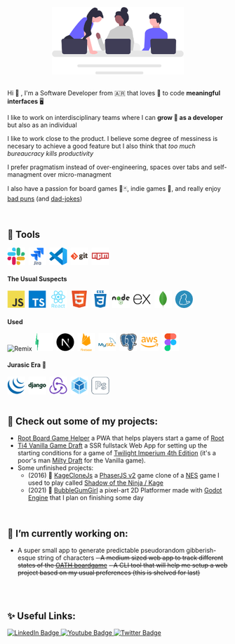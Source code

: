 <div id="header" align="center">
  <img src="./img/undraw_engineering_team_re_fvat.svg" title="Welcome to Sebas github page" width="300" />
</div>
<br />

Hi 👋 , I'm a Software Developer from 🇦🇷 that loves 💚 to code **meaningful interfaces** 🖥

I like to work on interdisciplinary teams where I can **grow 🌱 as a developer** but also as an individual

I like to work close to the product. I believe some degree of messiness is necesary to achieve a good feature but I also think that _too much bureaucracy kills productivity_

I prefer pragmatism instead of over-engineering, spaces over tabs and self-managment over micro-managment

I also have a passion for board games 🎲🃏, indie games 👾, and really enjoy [bad puns][99] (and [dad-jokes][1])

<br />

## :wrench: Tools

<div>
  <img src="https://github.com/devicons/devicon/blob/master/icons/slack/slack-original.svg" alt="Slack" title="Slack, one of the best chats apps ever invented, until in three years we switch to the next one" width="40" height="40" />&nbsp;
  <img src="https://github.com/devicons/devicon/blob/master/icons/jira/jira-original-wordmark.svg" alt="Jira" title="Jira, a tracking tool so awesome that Attlasian is trying to mess with it every day" width="40" height="40" />&nbsp;
  <img src="https://github.com/devicons/devicon/blob/master/icons/vscode/vscode-original.svg" alt="VsCode" title="VsCode a Microsoft trojan horse of sorts, that if it ever stops beign free... we all gonna suffer" width="40" height="40" />&nbsp;
  <img src="https://github.com/devicons/devicon/blob/master/icons/git/git-original-wordmark.svg" title="Git. Such a simple and awesome tool. Thank you Linus Benedict Torvalds!" alt="Git" width="40" height="40"/>&nbsp;
  <img src="https://github.com/devicons/devicon/blob/master/icons/npm/npm-original-wordmark.svg" alt="NPM" title="NPM. AKA: next week supply chain attack" width="40" height="40" />&nbsp;
</div>

#### The Usual Suspects

<div>
  <img src="https://github.com/devicons/devicon/blob/master/icons/javascript/javascript-original.svg" title="JavaScript" alt="JavaScript" width="40" height="40"/>&nbsp;
  <img src="https://github.com/devicons/devicon/blob/master/icons/typescript/typescript-plain.svg" alt="TypeScript" title="TypeScript, another MS trojan horse, but this one I'm addicted" width="40" height="40" />&nbsp;
  <img src="https://github.com/devicons/devicon/blob/master/icons/react/react-original-wordmark.svg" title="ReactJS, a convoluted idea now with hooks... but much better than Angular" alt="React" width="40" height="40"/>&nbsp;
  <img src="https://github.com/devicons/devicon/blob/master/icons/html5/html5-original.svg" title="HTML5" alt="HTML" width="40" height="40"/>&nbsp;
  <img src="https://github.com/devicons/devicon/blob/master/icons/css3/css3-plain-wordmark.svg"  title="CSS3: Flexbox and CSS-Grid for everyone" alt="CSS" width="40" height="40"/>&nbsp;
  <img src="https://github.com/devicons/devicon/blob/master/icons/nodejs/nodejs-original-wordmark.svg" title="NodeJS. Running V8 on the server was an excellent idea, thanks Ryan Dahl" alt="NodeJS" width="40" height="40"/>&nbsp;
  <img src="https://github.com/devicons/devicon/blob/master/icons/express/express-original.svg" alt="Express" title="Express" width="40" height="40" />&nbsp;
  <img src="https://github.com/devicons/devicon/blob/master/icons/mongodb/mongodb-original.svg" alt="MongoDB" title="MongoDB" width="40" height="40" />&nbsp;
  <img src="https://github.com/devicons/devicon/blob/master/icons/yarn/yarn-original.svg" title="Yarn: NPM but with good ideas" alt="Yarn" width="40" height="40"/>&nbsp;
</div>

#### Used

<div>
  <img src="https://avatars.githubusercontent.com/u/64235328?s=200&v=4" alt="Remix" title="Remix. A NextJS Killer that will not take off simply because NextJS has all the money" width="40" height="40" />&nbsp;
  <img src="https://raw.githubusercontent.com/supabase/supabase/master/packages/common/assets/images/supabase-logo-wordmark--dark.svg" alt="Supabase" title="Supabase: the free firebase alternative" width="40" height="40" />&nbsp;
  <img src="https://github.com/devicons/devicon/blob/master/icons/nextjs/nextjs-original.svg" alt="NextJs. Frameworks for frameworks" title="NextJs" width="40" height="40" />&nbsp;
  <img src="https://github.com/devicons/devicon/blob/master/icons/firebase/firebase-plain-wordmark.svg" title="Firebase" alt="Firebase" width="40" height="40"/>&nbsp;
  <img src="https://github.com/devicons/devicon/blob/master/icons/mysql/mysql-original-wordmark.svg" title="MySQL, the good ol' rock, no one beats the rock"  alt="MySQL" width="40" height="40"/>&nbsp;
  <img src="https://github.com/devicons/devicon/blob/master/icons/postgresql/postgresql-original.svg" alt="postgresql" title="postgresql. MySQL but stronger and supports JSON!" width="40" height="40" />&nbsp;
  <img src="https://github.com/devicons/devicon/blob/master/icons/amazonwebservices/amazonwebservices-plain-wordmark.svg" title="AWS" alt="AWS" width="40" height="40"/>&nbsp;
  <img src="https://github.com/devicons/devicon/blob/master/icons/figma/figma-original.svg" alt="Figma" title="Figma" width="40" height="40" />&nbsp;
</div>

#### Jurasic Era :t-rex:

<div>
  <img src="https://github.com/devicons/devicon/blob/master/icons/jquery/jquery-original.svg" alt="jQuery" title="jQuery. Good old days where spagetti code was the norm, and the devs were the sauce with meatballs" width="40" height="40" />&nbsp;
  <img src="https://github.com/devicons/devicon/blob/master/icons/django/django-plain-wordmark.svg" alt="Django" title="Django. Excellent framework, probably prisma took the migration idea from here" width="40" height="40" />&nbsp;
  <img src="https://github.com/devicons/devicon/blob/master/icons/redux/redux-original.svg" title="Redux. This is what happens when you realease a frontend library but forget to stablish some sort of convention for the global state" alt="Redux" width="40" height="40"/>&nbsp;
  <img src="https://github.com/devicons/devicon/blob/master/icons/webpack/webpack-original.svg" alt="WebPack" title="WebPack. The gulp on steroids that has a configuration so complex you need to invest years. Hopefully it's dying" width="40" height="40" />&nbsp;
  <img src="https://github.com/devicons/devicon/blob/master/icons/photoshop/photoshop-line.svg" alt="Photoshop" title="Photoshop" width="40" height="40" />&nbsp;
</div>
<br />

## :telescope: Check out some of my projects:

- [Root Board Game Helper][2] a PWA that helps players start a game of [Root][3]
- [Ti4 Vanilla Game Draft][4] a SSR fullstack Web App for setting up the starting conditions for a game of [Twilight Imperium 4th Edition][5] (it's a poor's man [Milty Draft][6] for the Vanilla game).
- Some unfinished projects:
  - (2016) 👾 [KageCloneJs][7] a [PhaserJS v2][8] game clone of a [NES][9] game I used to play called [Shadow of the Ninja / Kage][10]
  - (2021) 👾 [BubbleGumGirl][11] a pixel-art 2D Platformer made with [Godot Engine][12] that I plan on finishing some day

<br />

## :jigsaw: I’m currently working on:

- A super small app to generate predictable pseudorandom gibberish-esque string of characters
~~- A medium sized web app to track different states of the [OATH boardgame][13]~~
~~- A CLI tool that will help me setup a web project based on my usual preferences (this is shelved for last)~~

<br />

<br />

## ✨ Useful Links:

<div id="useful-links">
  <a href="https://www.linkedin.com/in/spennino/">
    <img src="https://img.shields.io/badge/LinkedIn-blue?style=for-the-badge&logo=linkedin&logoColor=white" alt="LinkedIn Badge"/>
  </a>
  <a href="https://humandecode.com/">
    <img src="https://img.shields.io/badge/HumanDecode-turquoise?style=for-the-badge&logo=humandecode&logoColor=white" alt="Youtube Badge"/>
  </a>
  <a href="https://twitter.com/SebastianPenn15">
    <img src="https://img.shields.io/badge/Twitter-blue?style=for-the-badge&logo=twitter&logoColor=white" alt="Twitter Badge"/>
  </a>
</div>

[1]: https://en.wikipedia.org/wiki/Dad_joke "Wikipedia: Dad Joke"
[2]: https://rbgh.vercel.app/ "Root Board Game Helper"
[3]: https://ledergames.com/products/root-a-game-of-woodland-might-and-right "Root: A Game of Woodland Might and Right – Leder Games"
[4]: https://ti4-vanilla-draft-sebastianpennino.vercel.app/ "Twilight Imperium 4th Vanilla Game Draft"
[5]: https://www.fantasyflightgames.com/en/products/twilight-imperium-fourth-edition/ "Twilight Imperium 4th edition - Fantasy Flight Games"
[6]: https://www.reddit.com/r/twilightimperium/comments/qb88et/milty_draft_draft_guide/ "Reddit - Milty Draft"
[7]: https://github.com/sebastianpennino/KageCloneJs "KageCloneJS repository"
[8]: https://phaser.io/ "Phaser - A fast, fun and free open source HTML5 game framework"
[9]: https://en.wikipedia.org/wiki/Nintendo_Entertainment_System "Nintendo Entertainment System"
[10]: https://en.wikipedia.org/wiki/Shadow_of_the_Ninja "Kage / Shadow of the Ninja (NES game)"
[11]: https://game-bgg.vercel.app/ "Bubble Gum Girl Game"
[12]: https://godotengine.org/ "Godot Engine - Free and open source 2D and 3D game engine"
[13]: https://ledergames.com/collections/oath "Oath – Leder Games"
[98]: https://www.google.com/search?q=recursion "Recursion: recursion"
[99]: "#" "Where do cows go for entertainment? To the moo-vies."

